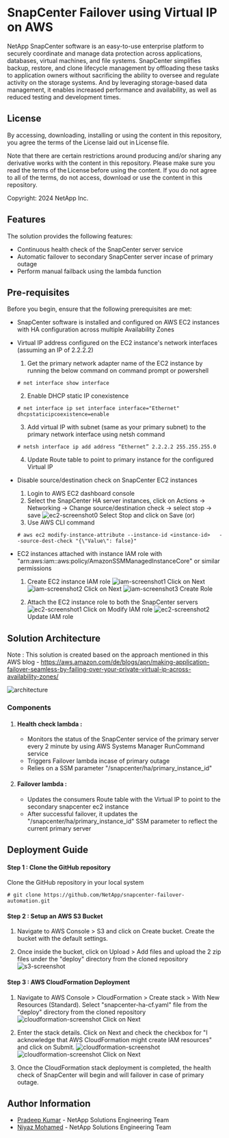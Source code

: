 # SnapCenter Failover using Virtual IP on AWS
NetApp SnapCenter software is an easy-to-use enterprise platform to securely coordinate and manage data protection across applications, databases, virtual machines, and file systems. SnapCenter simplifies backup, restore, and clone lifecycle management by offloading these tasks to application owners without sacrificing the ability to oversee and regulate activity on the storage systems. And by leveraging storage-based data management, it enables increased performance and availability, as well as reduced testing and development times.

## License
By accessing, downloading, installing or using the content in this repository, you agree the terms of the License laid out in License file.

Note that there are certain restrictions around producing and/or sharing any derivative works with the content in this repository. Please make sure you read the terms of the License before using the content. If you do not agree to all of the terms, do not access, download or use the content in this repository.

Copyright: 2024 NetApp Inc.

## Features
The solution provides the following features:

* Continuous health check of the SnapCenter server service
* Automatic failover to secondary SnapCenter server incase of primary outage
* Perform manual failback using the lambda function

## Pre-requisites
Before you begin, ensure that the following prerequisites are met: 

* SnapCenter software is installed and configured on AWS EC2 instances with HA configuration across multiple Availability Zones
* Virtual IP address configured on the EC2 instance's network interfaces (assuming an IP of 2.2.2.2)
  1.	Get the primary network adapter name of the EC2 instance by running the below command on command prompt or powershell
    ```
    # net interface show interface
    ```
  2. Enable DHCP static IP conexistence
    ```
    # net interface ip set interface interface="Ethernet" dhcpstaticipcoexistence=enable
    ```
  3.	Add virtual IP with subnet (same as your primary subnet) to the primary network interface using netsh command
  ```
  # netsh interface ip add address “Ethernet” 2.2.2.2 255.255.255.0
  ```
  4. Update Route table to point to primary instance for the configured Virtual IP
* Disable source/destination check on SnapCenter EC2 instances
  1.	Login to AWS EC2 dashboard console
  2.	Select the SnapCenter HA server instances, click on Actions -> Networking -> Change source/destination check -> select stop -> save
  ![ec2-screenshot0](./assets/ec2-ss-0.png)
  Select Stop and click on Save (or)
  3.	Use AWS CLI command
  ```
  # aws ec2 modify-instance-attribute --instance-id <instance-id>   --source-dest-check "{\"Value\": false}"
  ```

* EC2 instances attached with instance IAM role with "arn:aws:iam::aws:policy/AmazonSSMManagedInstanceCore" or similar permissions
  1. Create EC2 instance IAM role
  ![iam-screenshot1](./assets/iam-ss-1.png)
  Click on Next
  ![iam-screenshot2](./assets/iam-ss-2.png)
  Click on Next
  ![iam-screenshot3](./assets/iam-ss-3.png)
  Create Role

  2. Attach the EC2 instance role to both the SnapCenter servers
  ![ec2-screenshot1](./assets/ec2-ss-1.png)
  Click on Modify IAM role
  ![ec2-screenshot2](./assets/ec2-ss-2.png)
  Update IAM role

## Solution Architecture
Note : This solution is created based on the approach mentioned in this AWS blog - https://aws.amazon.com/de/blogs/apn/making-application-failover-seamless-by-failing-over-your-private-virtual-ip-across-availability-zones/

![architecture](./assets/architecture.jpeg)

### Components
1. #### Health check lambda :
    - Monitors the status of the SnapCenter service of the primary server every 2 minute by using AWS Systems Manager RunCommand service
    - Triggers Failover lambda incase of primary outage
    - Relies on a SSM parameter "/snapcenter/ha/primary_instance_id"
2. #### Failover lambda :
    - Updates the consumers Route table with the Virtual IP to point to the secondary snapcenter ec2 instance
    - After successful failover, it updates the "/snapcenter/ha/primary_instance_id" SSM parameter to reflect the current primary server


## Deployment Guide
#### Step 1 : Clone the GitHub repository
Clone the GitHub repository in your local system
```
# git clone https://github.com/NetApp/snapcenter-failover-automation.git
```

#### Step 2 : Setup an AWS S3 Bucket
1. Navigate to AWS Console > S3 and click on Create bucket. Create the bucket with the default settings.

2. Once inside the bucket, click on Upload > Add files and upload the 2 zip files under the "deploy" directory from the cloned repository
![s3-screenshot](./assets/s3-ss.png)

#### Step 3 : AWS CloudFormation Deployment
1. Navigate to AWS Console > CloudFormation > Create stack > With New Resources (Standard). Select "snapcenter-ha-cf.yaml" file from the "deploy" directory from the cloned repository
![cloudformation-screenshot](./assets/cf-ss-1.png)
Click on Next

2. Enter the stack details. Click on Next and check the checkbox for "I acknowledge that AWS CloudFormation might create IAM resources" and click on Submit.
![cloudformation-screenshot](./assets/cf-ss-2.png)
![cloudformation-screenshot](./assets/cf-ss-3.png)
Click on Next

3. Once the CloudFormation stack deployment is completed, the health check of SnapCenter will begin and will failover in case of primary outage.



## Author Information

- [Pradeep Kumar](mailto:pradeep.kumar@netapp.com) - NetApp Solutions Engineering Team
- [Niyaz Mohamed](mailto:niyaz.mohamed@netapp.com) - NetApp Solutions Engineering Team